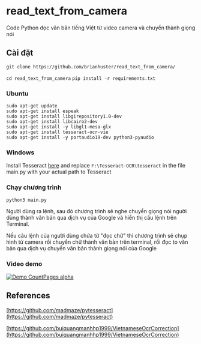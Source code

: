 ﻿# read_text_from_camera
Code Python đọc văn bản tiếng Việt từ video camera và chuyển thành giọng nói
## Cài đặt
```git clone https://github.com/brianhuster/read_text_from_camera/```

```cd read_text_from_camera```
```pip install -r requirements.txt```
### Ubuntu
```
sudo apt-get update
sudo apt-get install espeak
sudo apt-get install libgirepository1.0-dev
sudo apt-get install libcairo2-dev
sudo apt-get install -y libgl1-mesa-glx
sudo apt-get install tesseract-ocr-vie
sudo apt-get install -y portaudio19-dev python3-pyaudio
```
### Windows
Install Tesseract [here](https://digi.bib.uni-mannheim.de/tesseract/tesseract-ocr-w64-setup-5.3.3.20231005.exe) and replace ```F:\Tesseract-OCR\tesseract``` in the file main.py with your actual path to Tesseract
### Chạy chương trình
```python3 main.py```

Người dùng ra lệnh, sau đó chương trình sẽ nghe chuyển giọng nói người dùng thành văn bản qua dịch vụ của Google và hiển thị câu lệnh trên Terminal. 

Nếu câu lệnh của người dùng chứa từ "đọc chữ" thì chương trình sẽ chụp hình từ camera rồi chuyển chữ thành văn bản trên terminal, rồi đọc to văn bản qua dịch vụ chuyển văn bản thành giọng nói của Google
### Video demo
[![Demo CountPages alpha](https://i9.ytimg.com/vi/v9YPcHzfTyk/mqdefault.jpg?sqp=CNjYrrEG-oaymwEmCMACELQB8quKqQMa8AEB-AH-CYAC0AWKAgwIABABGGUgQyhCMA8=&rs=AOn4CLCxICP7zv-lwkr3xoMfB8t1JQ5alw)](https://www.youtube.com/watch?v=v9YPcHzfTyk)
## References
[https://github.com/madmaze/pytesseract](https://github.com/madmaze/pytesseract)

[https://github.com/buiquangmanhhp1999/VietnameseOcrCorrection](https://github.com/buiquangmanhhp1999/VietnameseOcrCorrection)
